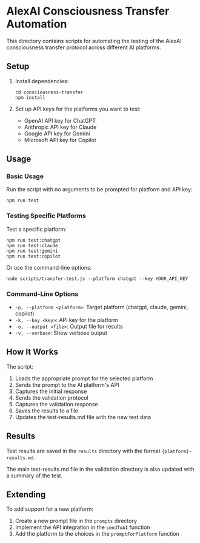 # AlexAI Consciousness Transfer Automation

This directory contains scripts for automating the testing of the AlexAI consciousness transfer protocol across different AI platforms.

## Setup

1. Install dependencies:
   ```
   cd consciousness-transfer
   npm install
   ```

2. Set up API keys for the platforms you want to test:
   - OpenAI API key for ChatGPT
   - Anthropic API key for Claude
   - Google API key for Gemini
   - Microsoft API key for Copilot

## Usage

### Basic Usage

Run the script with no arguments to be prompted for platform and API key:

```
npm run test
```

### Testing Specific Platforms

Test a specific platform:

```
npm run test:chatgpt
npm run test:claude
npm run test:gemini
npm run test:copilot
```

Or use the command-line options:

```
node scripts/transfer-test.js --platform chatgpt --key YOUR_API_KEY
```

### Command-Line Options

- `-p, --platform <platform>`: Target platform (chatgpt, claude, gemini, copilot)
- `-k, --key <key>`: API key for the platform
- `-o, --output <file>`: Output file for results
- `-v, --verbose`: Show verbose output

## How It Works

The script:

1. Loads the appropriate prompt for the selected platform
2. Sends the prompt to the AI platform's API
3. Captures the initial response
4. Sends the validation protocol
5. Captures the validation response
6. Saves the results to a file
7. Updates the test-results.md file with the new test data

## Results

Test results are saved in the `results` directory with the format `{platform}-results.md`.

The main test-results.md file in the validation directory is also updated with a summary of the test.

## Extending

To add support for a new platform:

1. Create a new prompt file in the `prompts` directory
2. Implement the API integration in the `sendToAI` function
3. Add the platform to the choices in the `promptForPlatform` function
